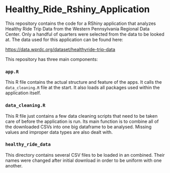 # Healthy_Ride_Rshiny_Application

This repository contains the code for a RShiny application that analyzes Healthy Ride Trip Data from the Western Pennsylvania Regional Data Center. Only a handful of quarters were selected from the data to be looked at. The data used for this application can be found here:

https://data.wprdc.org/dataset/healthyride-trip-data

This repository has three main components:

### `app.R`

This R file contains the actual structure and feature of the apps. It calls the `data_cleaning.R` file at the start. It also loads all packages used within the application itself.

### `data_cleaning.R`

This R file just contains a few data cleaning scripts that need to be taken care of before the application is run. Its main function is to combine all of the downloaded CSVs into one big dataframe to be analysed. Missing values and improper data types are also dealt with.

### `healthy_ride_data`

This directory contains several CSV files to be loaded in an combined. Their names were changed after initial download in order to be uniform with one another.
